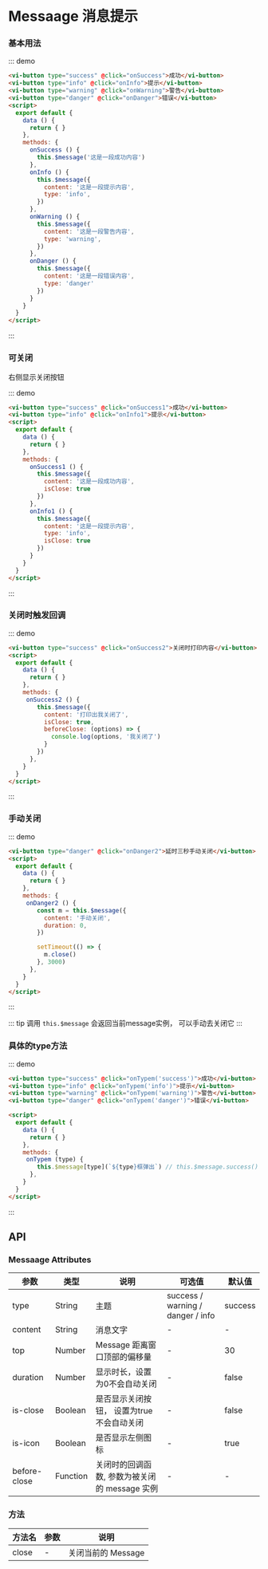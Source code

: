 
<script>
  export default {
    data () {
      return {}
    },
    methods: {
      onSuccess () {
        this.$message('这是一段成功内容')
      },
      onInfo () {
        this.$message({
          content: '这是一段提示内容',
          type: 'info',
        })
      },
      onWarning () {
        this.$message({
          content: '这是一段警告内容',
          type: 'warning',
        })
      },
      onDanger () {
        this.$message({
          content: '这是一段错误内容',
          type: 'danger'
        })
      },

      onSuccess1 () {
        this.$message({
          content: '这是一段成功内容',
          isClose: true
        })
      },
      onInfo1 () {
        this.$message({
          content: '这是一段提示内容',
          type: 'info',
          isClose: true
        })
      },

      onSuccess2 () {
        this.$message({
          content: '打印出我关闭了',
          isClose: true,
          beforeClose: (options) => {
            console.log(options, '我关闭了')
          }
        })
      },

      onDanger2 () {
        const m = this.$message({
          content: '手动关闭',
          duration: 0,
        })

        setTimeout(() => {
          m.close()
        }, 3000)
      },

      onTypem (type) {
        this.$message[type](`${type}框弹出`)
      },
    }
  }
</script>

# Messaage 消息提示

### 基本用法

::: demo
``` html
<vi-button type="success" @click="onSuccess">成功</vi-button>
<vi-button type="info" @click="onInfo">提示</vi-button>
<vi-button type="warning" @click="onWarning">警告</vi-button>
<vi-button type="danger" @click="onDanger">错误</vi-button>
<script>
  export default {
    data () {
      return { }
    },
    methods: {
      onSuccess () {
        this.$message('这是一段成功内容')
      },
      onInfo () {
        this.$message({
          content: '这是一段提示内容',
          type: 'info',
        })
      },
      onWarning () {
        this.$message({
          content: '这是一段警告内容',
          type: 'warning',
        })
      },
      onDanger () {
        this.$message({
          content: '这是一段错误内容',
          type: 'danger'
        })
      }
    }
  }
</script>
```
:::

### 可关闭
<p style="font-size: 14px">右侧显示关闭按钮</p>


::: demo
``` html
<vi-button type="success" @click="onSuccess1">成功</vi-button>
<vi-button type="info" @click="onInfo1">提示</vi-button>
<script>
  export default {
    data () {
      return { }
    },
    methods: {
      onSuccess1 () {
        this.$message({
          content: '这是一段成功内容',
          isClose: true
        })
      },
      onInfo1 () {
        this.$message({
          content: '这是一段提示内容',
          type: 'info',
          isClose: true
        })
      }
    }
  }
</script>
```
:::

### 关闭时触发回调
::: demo
``` html
<vi-button type="success" @click="onSuccess2">关闭时打印内容</vi-button>
<script>
  export default {
    data () {
      return { }
    },
    methods: {
     onSuccess2 () {
        this.$message({
          content: '打印出我关闭了',
          isClose: true,
          beforeClose: (options) => {
            console.log(options, '我关闭了')
          }
        })
      },
    }
  }
</script>
```
:::

### 手动关闭 
::: demo
``` html
<vi-button type="danger" @click="onDanger2">延时三秒手动关闭</vi-button>
<script>
  export default {
    data () {
      return { }
    },
    methods: {
     onDanger2 () {
        const m = this.$message({
          content: '手动关闭',
          duration: 0,
        })

        setTimeout(() => {
          m.close()
        }, 3000)
      },
    }
  }
</script>
```
:::

::: tip
调用 ```this.$message``` 会返回当前message实例， 可以手动去关闭它
:::

### 具体的type方法

::: demo
``` html
<vi-button type="success" @click="onTypem('success')">成功</vi-button>
<vi-button type="info" @click="onTypem('info')">提示</vi-button>
<vi-button type="warning" @click="onTypem('warning')">警告</vi-button>
<vi-button type="danger" @click="onTypem('danger')">错误</vi-button>

<script>
  export default {
    data () {
      return { }
    },
    methods: {
     onTypem (type) {
        this.$message[type](`${type}框弹出`) // this.$message.success() || info || warning || danger
      },
    }
  }
</script>
```
:::


## API
### Messaage Attributes
|参数|类型|说明|可选值|默认值|
|-|-|-|-|-|
|type|String|主题|success / warning / danger / info |success|
|content|String|消息文字|-|-|
|top|Number|Message 距离窗口顶部的偏移量|-|30|
|duration|Number|显示时长，设置为0不会自动关闭|-|false|
|is-close|Boolean|是否显示关闭按钮， 设置为true不会自动关闭|-|false|
|is-icon|Boolean|是否显示左侧图标|-|true|
|before-close|Function|关闭时的回调函数, 参数为被关闭的 message 实例|-|-|

### 方法
方法名|参数|说明|
|-|-|-|
|close| - |关闭当前的 Message|